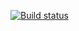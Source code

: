 [![Build status](https://ci.appveyor.com/api/projects/status/0swj8xlbpem5d1u5?svg=true)](https://ci.appveyor.com/project/Nastura/appveyor-ci)
